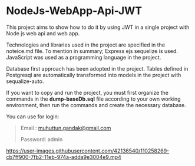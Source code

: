 # NodeJs-WebApp-Api-JWT
This project aims to show how to do it by using JWT in a single project with Node js web api and web app.

Technologies and libraries used in the project are specified in the noteice.md file.
To mention in summary; Express ejs sequelize is used.
JavaScript was used as a programming language in the project.

Database first approach has been adopted in the project. Tables defined in Postgresql are automatically transformed into models in the project with sequalize-auto.

If you want to copy and run the project, you must first organize the commands in the **dump-baseDb.sql** file according to your own working environment, then run the commands and create the necessary database.

You can use for login:
>
>Email   : muhuttun.gandak@gmail.com
>
>Password: admin
>


https://user-images.githubusercontent.com/42136540/110258269-cb7ff900-7fb2-11eb-974a-adda9e3004e9.mp4


